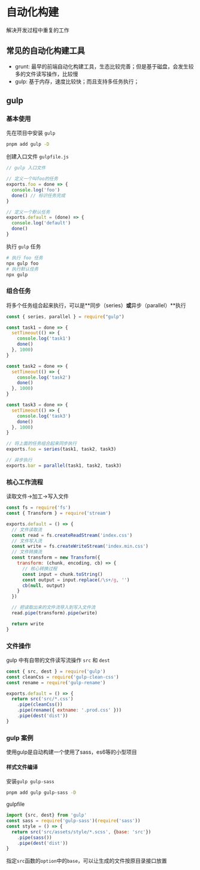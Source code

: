 # 自动化构建

解决开发过程中重复的工作

## 常见的自动化构建工具

- grunt: 最早的前端自动化构建工具，生态比较完善；但是基于磁盘，会发生较多的文件读写操作，比较慢
- gulp: 基于内存，速度比较快；而且支持多任务执行；

## gulp

### 基本使用

先在项目中安装 `gulp`

```bash
pnpm add gulp -D
```

创建入口文件 `gulpfile.js`

```js
// gulp 入口文件

// 定义一个叫foo的任务
exports.foo = done => {
  console.log('foo')
  done() // 标识任务完成
}

// 定义一个默认任务
exports.default = (done) => {
  console.log('default')
  done()
}
```

执行 `gulp` 任务

```bash
# 执行 foo 任务
npx gulp foo
# 执行默认任务
npx gulp
```

### 组合任务

将多个任务组合起来执行，可以是**同步（series）**或**异步（parallel）**执行

```js
const { series, parallel } = require("gulp")

const task1 = done => {
  setTimeout(() => {
    console.log('task1')
    done()
  }, 1000)
}

const task2 = done => {
  setTimeout(() => {
    console.log('task2')
    done()
  }, 1000)
}

const task3 = done => {
  setTimeout(() => {
    console.log('task3')
    done()
  }, 1000)
}

// 将上面的任务组合起来同步执行
exports.foo = series(task1, task2, task3)

// 异步执行
exports.bar = parallel(task1, task2, task3)

```

### 核心工作流程

读取文件->加工->写入文件

```js
const fs = require('fs')
const { Transform } = require('stream')

exports.default = () => {
  // 文件读取流
  const read = fs.createReadStream('index.css')
  // 文件写入流
  const write = fs.createWriteStream('index.min.css')
  // 文件转换流
  const transform = new Transform({
    transform: (chunk, encoding, cb) => {
      // 核心转换过程
      const input = chunk.toString()
      const output = input.replace(/\s+/g, '')
      cb(null, output)
    }
  })

  // 把读取出来的文件流导入到写入文件流
  read.pipe(transform).pipe(write)

  return write
}
```

### 文件操作

gulp 中有自带的文件读写流操作 `src` 和 `dest`

```js
const { src, dest } = require('gulp')
const cleanCss = require('gulp-clean-css')
const rename = require('gulp-rename')

exports.default = () => {
  return src('src/*.css')
    .pipe(cleanCss())
    .pipe(rename({ extname: '.prod.css' }))
    .pipe(dest('dist'))
}
```

### gulp 案例

使用gulp是自动构建一个使用了sass，es6等的小型项目

#### 样式文件编译

安装`gulp gulp-sass`

```bash
pnpm add gulp gulp-sass -D
```

gulpfile
```js
import {src, dest} from 'gulp'
const sass = require('gulp-sass')(require('sass'))
const style = () => {
  return src('src/assets/style/*.scss', {base: 'src'})
    .pipe(sass())
    .pipe(dest('dist'))
}
```

指定`src`函数的`option`中的`base`，可以让生成的文件按原目录接口放置
